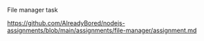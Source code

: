 File manager task

https://github.com/AlreadyBored/nodejs-assignments/blob/main/assignments/file-manager/assignment.md
